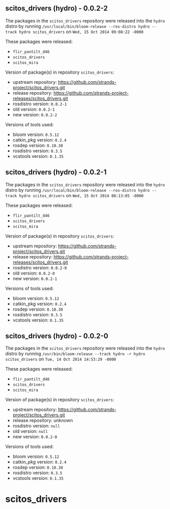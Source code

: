 ## scitos_drivers (hydro) - 0.0.2-2

The packages in the `scitos_drivers` repository were released into the `hydro` distro by running `/usr/local/bin/bloom-release --ros-distro hydro --track hydro scitos_drivers` on `Wed, 15 Oct 2014 09:08:22 -0000`

These packages were released:
- `flir_pantilt_d46`
- `scitos_drivers`
- `scitos_mira`

Version of package(s) in repository `scitos_drivers`:
- upstream repository: https://github.com/strands-project/scitos_drivers.git
- release repository: https://github.com/strands-project-releases/scitos_drivers.git
- rosdistro version: `0.0.2-1`
- old version: `0.0.2-1`
- new version: `0.0.2-2`

Versions of tools used:
- bloom version: `0.5.12`
- catkin_pkg version: `0.2.4`
- rosdep version: `0.10.30`
- rosdistro version: `0.3.5`
- vcstools version: `0.1.35`


## scitos_drivers (hydro) - 0.0.2-1

The packages in the `scitos_drivers` repository were released into the `hydro` distro by running `/usr/local/bin/bloom-release --ros-distro hydro --track hydro scitos_drivers` on `Wed, 15 Oct 2014 08:13:05 -0000`

These packages were released:
- `flir_pantilt_d46`
- `scitos_drivers`
- `scitos_mira`

Version of package(s) in repository `scitos_drivers`:
- upstream repository: https://github.com/strands-project/scitos_drivers.git
- release repository: https://github.com/strands-project-releases/scitos_drivers.git
- rosdistro version: `0.0.2-0`
- old version: `0.0.2-0`
- new version: `0.0.2-1`

Versions of tools used:
- bloom version: `0.5.12`
- catkin_pkg version: `0.2.4`
- rosdep version: `0.10.30`
- rosdistro version: `0.3.5`
- vcstools version: `0.1.35`


## scitos_drivers (hydro) - 0.0.2-0

The packages in the `scitos_drivers` repository were released into the `hydro` distro by running `/usr/bin/bloom-release --track hydro -r hydro scitos_drivers` on `Tue, 14 Oct 2014 14:53:29 -0000`

These packages were released:
- `flir_pantilt_d46`
- `scitos_drivers`
- `scitos_mira`

Version of package(s) in repository `scitos_drivers`:
- upstream repository: https://github.com/strands-project/scitos_drivers.git
- release repository: unknown
- rosdistro version: `null`
- old version: `null`
- new version: `0.0.2-0`

Versions of tools used:
- bloom version: `0.5.12`
- catkin_pkg version: `0.2.4`
- rosdep version: `0.10.30`
- rosdistro version: `0.3.5`
- vcstools version: `0.1.35`


scitos_drivers
==============
